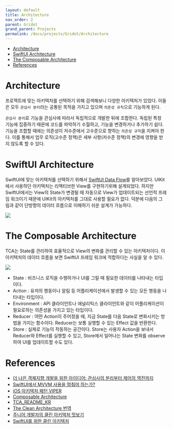 ```yaml
---
layout: default
title: Architecture
nav_order: 2
parent: Gridot
grand_parent: Projects
permalink: /docs/projects/Gridot/Architecture
---
```


* [Architecture](#architecture)
* [SwiftUI Architecture](#swiftui-architecture)
* [The Composable Architecture](#the-composable-architecture)
* [References](#references)

# Architecture

프로젝트에 맞는 아키텍처를 선택하기 위해 검색해보니 다양한 아키텍처가 있었다. 이들은 모두 `관심사 분리`라는 공통된 목적을 가지고 있으며 `의존성 규칙`으로 기능하게 된다.  

`관심사 분리`로 기능을 관심사에 따라서 독립적으로 개발한 뒤에 조합한다. 독립된 특정 기능에 집중하기 때문에 코드를 파악하기 수월하고, 기능을 변경하거나 추가하기 쉽다. 기능을 조합할 때에는 의존성이 저수준에서 고수준으로 향하는 `의존성 규칙`을 지켜야 한다. 이를 통해서 업무 로직(고수준 정책)은 세부 사항(저수준 정책)의 변경에 영향을 받지 않도록 할 수 있다.  

# SwiftUI Architecture

SwiftUI에 맞는 아키텍처를 선택하기 위해서 [SwiftUI Data Flow](../../swift/SwiftUI/DataFlow)를 알아보았다. UIKit에서 사용하던 아키텍처는 리액티브한 View를 구현하기위해 설계되었다. 하지만 SwiftUI에서는 View의 State가 변경될 때 자동으로 View가 업데이트되는 선언적 프레임 워크이기 때문에 UIKit의 아키텍처를 그대로 사용할 필요가 없다. 덕분에 다음의 그림과 같이 단방향의 데이터 흐름으로 이해하기 쉬운 설계가 가능하다.  

![](/TIL/docs/src/projects/gridot/architecture_01.png)  


# The Composable Architecture

TCA는 State를 관리하여 효율적으로 View의 변화를 관리할 수 있는 아키텍처이다. 이 아키텍처의 데이터 흐름을 보면 SwiftUI 프레임 워크에 적합하다는 사실을 알 수 있다.  

![](/TIL/docs/src/projects/gridot/architecture_02.png)  

- State : 비즈니스 로직을 수행하거나 UI를 그릴 때 필요한 데이터를 나타내는 타입이다.
- Action : 유저의 행동이나 알림 등 어플리케이션에서 발생할 수 있는 모든 행동을 나타내는 타입이다.
- Environment : API 클라이언트나 애널리틱스 클라이언트와 같이 어플리케이션이 필요로하는 의존성을 가지고 있는 타입이다.
- Reducer : 어떤 Action이 주어졌을 때, 지금 State를 다음 State로 변화시키는 방법을 가지는 함수이다. Reducer는 보통 실행할 수 있는 Effect 값을 반환한다.
- Store : 실제로 기능이 작동하는 공간이다. Store는 사용자 Action을 보내서 Reducer와 Effect를 실행할 수 있고, Store에서 일어나는 State 변화를 observe하여 UI를 업데이트할 수도 있다.  








# References
- [더 나은 객체지향 개발을 위한 아이디어: 관심사의 분리부터 제어의 역전까지](https://teamdable.github.io/techblog/SoC-to-IoC#:~:text=%ED%8A%B9%EC%A0%95%ED%95%9C%20%EA%B4%80%EC%8B%AC%EC%82%AC%EC%97%90%20%EB%94%B0%EB%9D%BC%20%EA%B8%B0%EB%8A%A5,concerns%2C%20SoC)  
- [SwiftUI에서 MVVM 사용을 멈춰야 하는가?](https://green1229.tistory.com/267)  
- [iOS 아키텍처 패턴 VIPER](https://bugle.tistory.com/48)  
- [Composable Architecture](https://green1229.tistory.com/138)  
- [TCA_README_KR](https://gist.github.com/pilgwon/ea05e2207ab68bdd1f49dff97b293b17)  
- [The Clean Architecture 번역](https://blog.coderifleman.com/2017/12/18/the-clean-architecture/)  
- [주니어 개발자의 클린 아키텍처 맛보기](https://techblog.woowahan.com/2647/)  
- [SwiftUI를 위한 클린 아키텍처](https://gon125.github.io/posts/SwiftUI%EB%A5%BC-%EC%9C%84%ED%95%9C-%ED%81%B4%EB%A6%B0-%EC%95%84%ED%82%A4%ED%85%8D%EC%B2%98/)  


